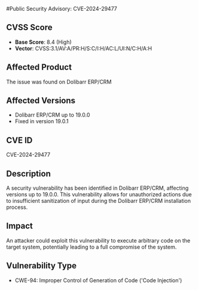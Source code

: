 #Public Security Advisory: CVE-2024-29477

## CVSS Score
- **Base Score**: 8.4 (High)
- **Vector**: CVSS:3.1/AV:A/PR:H/S:C/I:H/AC:L/UI:N/C:H/A:H

## Affected Product

The issue was found on Dolibarr ERP/CRM

## Affected Versions

- Dolibarr ERP/CRM up to 19.0.0
- Fixed in version 19.0.1

## CVE ID
CVE-2024-29477

## Description

A security vulnerability has been identified in Dolibarr ERP/CRM, affecting versions up to 19.0.0. This vulnerability allows for unauthorized actions due to insufficient sanitization of input during the Dolibarr ERP/CRM installation process.

## Impact

An attacker could exploit this vulnerability to execute arbitrary code on the target system, potentially leading to a full compromise of the system.

## Vulnerability Type

- CWE-94: Improper Control of Generation of Code ('Code Injection')
